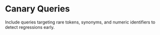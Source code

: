 # Canary Queries

Include queries targeting rare tokens, synonyms, and numeric identifiers to detect regressions early.
